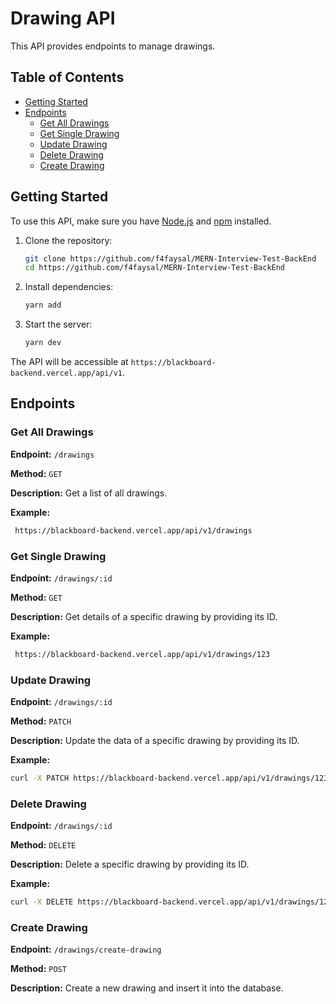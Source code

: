 # Drawing API

This API provides endpoints to manage drawings.

## Table of Contents

- [Getting Started](#getting-started)
- [Endpoints](#endpoints)
  - [Get All Drawings](#get-all-drawings)
  - [Get Single Drawing](#get-single-drawing)
  - [Update Drawing](#update-drawing)
  - [Delete Drawing](#delete-drawing)
  - [Create Drawing](#create-drawing)

## Getting Started

To use this API, make sure you have [Node.js](https://nodejs.org/) and [npm](https://www.npmjs.com/) installed.

1. Clone the repository:

   ```bash
   git clone https://github.com/f4faysal/MERN-Interview-Test-BackEnd
   cd https://github.com/f4faysal/MERN-Interview-Test-BackEnd
   ```

2. Install dependencies:

   ```bash
   yarn add
   ```

3. Start the server:
   ```bash
   yarn dev
   ```

The API will be accessible at `https://blackboard-backend.vercel.app/api/v1`.

## Endpoints

### Get All Drawings

**Endpoint:** `/drawings`

**Method:** `GET`

**Description:** Get a list of all drawings.

**Example:**

```bash
 https://blackboard-backend.vercel.app/api/v1/drawings
```

### Get Single Drawing

**Endpoint:** `/drawings/:id`

**Method:** `GET`

**Description:** Get details of a specific drawing by providing its ID.

**Example:**

```bash
 https://blackboard-backend.vercel.app/api/v1/drawings/123
```

### Update Drawing

**Endpoint:** `/drawings/:id`

**Method:** `PATCH`

**Description:** Update the data of a specific drawing by providing its ID.

**Example:**

```bash
curl -X PATCH https://blackboard-backend.vercel.app/api/v1/drawings/123 -d "updatedData=your-updated-data"
```

### Delete Drawing

**Endpoint:** `/drawings/:id`

**Method:** `DELETE`

**Description:** Delete a specific drawing by providing its ID.

**Example:**

```bash
curl -X DELETE https://blackboard-backend.vercel.app/api/v1/drawings/123
```

### Create Drawing

**Endpoint:** `/drawings/create-drawing`

**Method:** `POST`

**Description:** Create a new drawing and insert it into the database.

